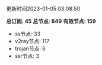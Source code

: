 更新时间2023-01-05 03:08:50

**总订阅: 45**
**总节点: 849**
**有效节点: 159**
- ss节点: 33
- v2ray节点: 117
- trojan节点: 6
- ssr节点: 3
